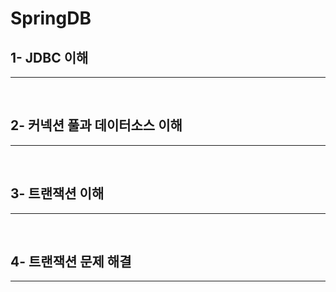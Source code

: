# SpringDB

## 1- JDBC 이해

<hr><br>

## 2- 커넥션 풀과 데이터소스 이해

  <hr><br>

## 3- 트랜잭션 이해

  <hr><br>

## 4- 트랜잭션 문제 해결

<hr><br>
